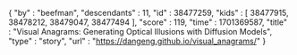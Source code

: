 {
  "by" : "beefman",
  "descendants" : 11,
  "id" : 38477259,
  "kids" : [ 38477915, 38478212, 38479047, 38477494 ],
  "score" : 119,
  "time" : 1701369587,
  "title" : "Visual Anagrams: Generating Optical Illusions with Diffusion Models",
  "type" : "story",
  "url" : "https://dangeng.github.io/visual_anagrams/"
}
